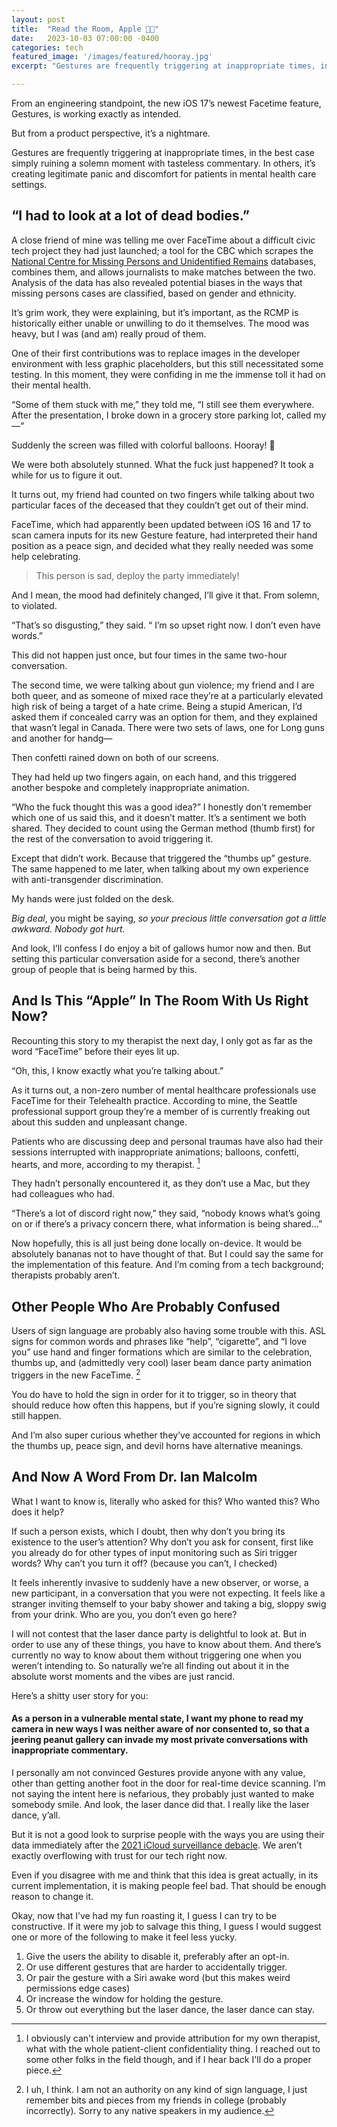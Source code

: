 ```yaml
---
layout: post
title:  "Read the Room, Apple 🎉💀"
date:   2023-10-03 07:00:00 -0400
categories: tech
featured_image: '/images/featured/hooray.jpg'
excerpt: "Gestures are frequently triggering at inappropriate times, in the best case simply ruining a solemn moment with tasteless commentary. In others, it’s creating legitimate panic and discomfort for patients in mental health care settings."

---
```


From an engineering standpoint, the new iOS 17’s newest Facetime feature, Gestures, is working exactly as intended.

But from a product perspective, it’s a nightmare.

Gestures are frequently triggering at inappropriate times, in the best case simply ruining a solemn moment with tasteless commentary. In others, it’s creating legitimate panic and discomfort for patients in mental health care settings.

## “I had to look at a lot of dead bodies.”

A close friend of mine was telling me over FaceTime about a difficult civic tech project they had just launched; a tool for the CBC which scrapes the [National Centre for Missing Persons and Unidentified Remains](https://www.canadasmissing.ca/index-eng.htm) databases, combines them, and allows journalists to make matches between the two. Analysis of the data has also revealed potential biases in the ways that missing persons cases are classified, based on gender and ethnicity.

It’s grim work, they were explaining, but it’s important, as the RCMP is historically either unable or unwilling to do it themselves. The mood was heavy, but I was (and am) really proud of them.

One of their first contributions was to replace images in the developer environment with less graphic placeholders, but this still necessitated some testing. In this moment, they were confiding in me the immense toll it had on their mental health.

“Some of them stuck with me,” they told me, “I still see them everywhere. After the presentation, I broke down in a grocery store parking lot, called my—“

Suddenly the screen was filled with colorful balloons. Hooray! 🎈

We were both absolutely stunned. What the fuck just happened?
It took a while for us to figure it out.

It turns out, my friend had counted on two fingers while talking about two particular faces of the deceased that they couldn’t get out of their mind.

FaceTime, which had apparently been updated between iOS 16 and 17 to scan camera inputs for its new Gesture feature, had interpreted their hand position as a peace sign, and decided what they really needed was some help celebrating.

> This person is sad, deploy the party immediately!

And I mean, the mood had definitely changed, I’ll give it that. From solemn, to violated.

“That’s so disgusting,” they said. “ I’m so upset right now. I don’t even have words.”

This did not happen just once, but four times in the same two-hour conversation.

The second time, we were talking about gun violence; my friend and I are both queer, and as someone of mixed race they’re at a particularly elevated high risk of being a target of a hate crime. Being a stupid American, I’d asked them if concealed carry was an option for them, and they explained that wasn’t legal in Canada. There were two sets of laws, one for Long guns and another for handg—

Then confetti rained down on both of our screens.

They had held up two fingers again, on each hand, and this triggered another bespoke and completely inappropriate animation.

“Who the fuck thought this was a good idea?”
I honestly don’t remember which one of us said this, and it doesn’t matter. It’s a sentiment we both shared. They decided to count using the German method (thumb first) for the rest of the conversation to avoid triggering it.

Except that didn’t work. Because that triggered the “thumbs up” gesture. The same happened to me later, when talking about my own experience with anti-transgender discrimination.

My hands were just folded on the desk.


*Big deal*, you might be saying, *so your precious little conversation got a little awkward. Nobody got hurt.*

And look, I’ll confess I do enjoy a bit of gallows humor now and then. But setting this particular conversation aside for a second, there’s another group of people that is being harmed by this.


## And Is This “Apple” In The Room With Us Right Now?

Recounting this story to my therapist the next day, I only got as far as the word “FaceTime” before their eyes lit up.

“Oh, this, I know exactly what you’re talking about.”

As it turns out, a non-zero number of mental healthcare professionals use FaceTime for their Telehealth practice. According to mine, the Seattle professional support group they’re a member of is currently freaking out about this sudden and unpleasant change.

Patients who are discussing deep and personal traumas have also had their sessions interrupted with inappropriate animations; balloons, confetti, hearts, and more, according to my therapist. [^1]

They hadn’t personally encountered it, as they don’t use a Mac, but they had colleagues who had.

“There’s a lot of discord right now,” they said, “nobody knows what’s going on or if there’s a privacy concern there, what information is being shared…”

Now hopefully, this is all just being done locally on-device. It would be absolutely bananas not to have thought of that. But I could say the same for the implementation of this feature. And I’m coming from a tech background; therapists probably aren’t.


## Other People Who Are Probably Confused

Users of sign language are probably also having some trouble with this. ASL signs for common words and phrases like “help”, “cigarette”, and “I love you” use hand and finger formations which are similar to the celebration, thumbs up, and (admittedly very cool) laser beam dance party animation triggers in the new FaceTime. [^2]

You do have to hold the sign in order for it to trigger, so in theory that should reduce how often this happens, but if you’re signing slowly, it could still happen.


And I’m also super curious whether they’ve accounted for regions in which the thumbs up, peace sign, and devil horns have alternative meanings.



## And Now A Word From Dr. Ian Malcolm

What I want to know is, literally who asked for this?
Who wanted this? Who does it help?

If such a person exists, which I doubt, then why don’t you bring its existence to the user’s attention? Why don’t you ask for consent, first like you already do for other types of input monitoring such as Siri trigger words? Why can’t you turn it off? (because you can’t, I checked)

It feels inherently invasive to suddenly have a new observer, or worse, a new participant, in a conversation that you were not expecting. It feels like a stranger inviting themself to your baby shower and taking a big, sloppy swig from your drink. Who are you, you don’t even go here?

I will not contest that the laser dance party is delightful to look at. But in order to use any of these things, you have to know about them. And there’s currently no way to know about them without triggering one when you weren’t intending to. So naturally we’re all finding out about it in the absolute worst moments and the vibes are just rancid.

Here’s a shitty user story for you:

#### As a person in a vulnerable mental state, I want my phone to read my camera in new ways I was neither aware of nor consented to, so that a jeering peanut gallery can invade my most private conversations with inappropriate commentary.

I personally am not convinced Gestures provide anyone with any value, other than getting another foot in the door for real-time device scanning. I’m not saying the intent here is nefarious, they probably just wanted to make somebody smile. And look, the laser dance did that. I really like the laser dance, y’all.

But it is not a good look to surprise people with the ways you are using their data immediately after the [2021 iCloud surveillance debacle](https://www.wired.com/story/apple-csam-scanning-heat-initiative-letter/). We aren’t exactly overflowing with trust for our tech right now.

Even if you disagree with me and think that this idea is great actually, in its current implementation, it is making people feel bad. That should be enough reason to change it.


Okay, now that I’ve had my fun roasting it, I guess I can try to be constructive.
If it were my job to salvage this thing, I guess I would suggest one or more of the following to make it feel less yucky.

1. Give the users the ability to disable it, preferably after an opt-in.
2. Or use different gestures that are harder to accidentally trigger.
3. Or pair the gesture with a Siri awake word (but this makes weird permissions edge cases)
4. Or increase the window for holding the gesture.
5. Or throw out everything but the laser dance, the laser dance can stay.

[^1]: I obviously can't interview and provide attribution for my own therapist, what with the whole patient-client confidentiality thing. I reached out to some other folks in the field though, and if I hear back I'll do a proper piece.

[^2]: I uh, I think. I am not an authority on any kind of sign language, I just remember bits and pieces from my friends in college (probably incorrectly). Sorry to any native speakers in my audience.
